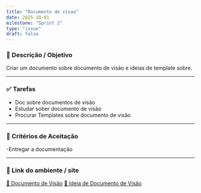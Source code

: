 ```yaml
---
title: "Documento de visao"
date: 2025-10-01
milestone: "Sprint 2"
type: "issue"
draft: false
---
```


### 📝 Descrição / Objetivo  
Criar um documento sobre documento de visão e ideias de template sobre.

---

### ✅ Tarefas  
- Doc sobre documentos de visão
- Estudar sober documento de visão
-  Procurar Templates sobre documento de visão

---

### 📌 Critérios de Aceitação  
-Entregar a documentação

---

### 🔗 Link do ambiente / site  
[📄 Documento de Visão](https://github.com/unb-mds/2025-2-Squad-10/blob/main/doc/metodologias/Documento_de_visao/Doc%20.md)
[📄 Ideia de Documento de Visão](https://github.com/unb-mds/2025-2-Squad-10/blob/main/doc/metodologias/Documento_de_visao/Ideia%20de%20documento%20de%20visao.md)



